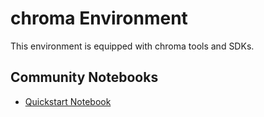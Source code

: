 
# chroma Environment

This environment is equipped with chroma tools and SDKs.

## Community Notebooks

- [Quickstart Notebook](./quickstart.ipynb)
